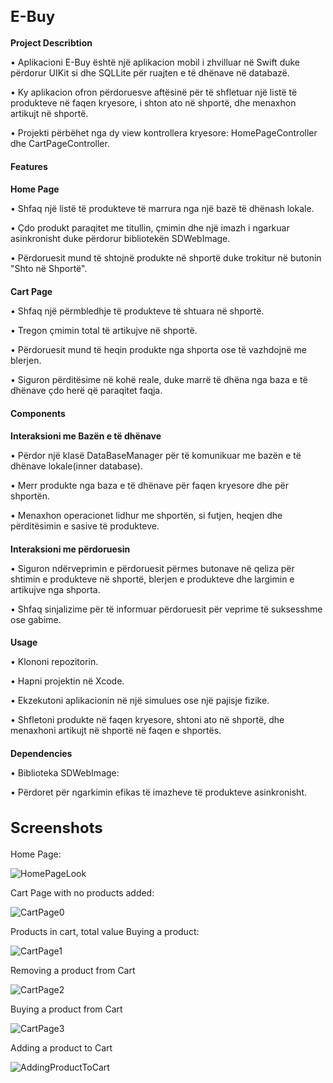 <h1 style="font-size: 24px;">E-Buy</h1>

<h2 style="font-size: 14px;">Project Describtion</h1>


•	Aplikacioni E-Buy është një aplikacion mobil i zhvilluar në Swift duke përdorur UIKit si dhe SQLLite për ruajten e të dhënave në databazë. 

•	Ky aplikacion ofron përdoruesve aftësinë për të shfletuar një listë të produkteve në faqen kryesore, i shton ato në shportë, dhe menaxhon artikujt në shportë.

•	Projekti përbëhet nga dy view kontrollera kryesore: HomePageController dhe CartPageController.

<h2 style="font-size: 14px;">Features</h1>

<h3 style="font-size: 14px;">Home Page</h3>

•	Shfaq një listë të produkteve të marrura nga një bazë të dhënash lokale.

•	Çdo produkt paraqitet me titullin, çmimin dhe një imazh i ngarkuar asinkronisht duke përdorur bibliotekën SDWebImage.

•	Përdoruesit mund të shtojnë produkte në shportë duke trokitur në butonin "Shto në Shportë".

<h3 style="font-size: 14px;">Cart Page</h3>

•	Shfaq një përmbledhje të produkteve të shtuara në shportë.

•	Tregon çmimin total të artikujve në shportë.

•	Përdoruesit mund të heqin produkte nga shporta ose të vazhdojnë me blerjen.

•	Siguron përditësime në kohë reale, duke marrë të dhëna nga baza e të dhënave çdo herë që paraqitet faqja.

<h2 style="font-size: 14px;">Components</h1>

<h3 style="font-size: 14px;">Interaksioni me Bazën e të dhënave</h3>

•	Përdor një klasë DataBaseManager për të komunikuar me bazën e të dhënave lokale(inner database).

•	Merr produkte nga baza e të dhënave për faqen kryesore dhe për shportën.

•	Menaxhon operacionet lidhur me shportën, si futjen, heqjen dhe përditësimin e sasive të produkteve.

<h3 style="font-size: 14px;">Interaksioni me përdoruesin</h3>

•	Siguron ndërveprimin e përdoruesit përmes butonave në qeliza për shtimin e produkteve në shportë, blerjen e produkteve dhe largimin e artikujve nga shporta.

•	Shfaq sinjalizime për të informuar përdoruesit për veprime të suksesshme ose gabime.

<h2 style="font-size: 14px;">Usage</h1>

•	Klononi repozitorin.

•	Hapni projektin në Xcode.

•	Ekzekutoni aplikacionin në një simulues ose një pajisje fizike.

•	Shfletoni produkte në faqen kryesore, shtoni ato në shportë, dhe menaxhoni artikujt në shportë në faqen e shportës.

<h2 style="font-size: 14px;">Dependencies</h1>

•	Biblioteka SDWebImage:

•	Përdoret për ngarkimin efikas të imazheve të produkteve asinkronisht.

<h2 style="font-size: 24px;">Screenshots</h2>

Home Page:        

![HomePageLook](https://github.com/GjemaVisar/E-Buy/assets/115551440/1f3f2538-db4b-4102-95fd-241fe655b7ea)

Cart Page with no products added:  

![CartPage0](https://github.com/GjemaVisar/E-Buy/assets/115551440/d3d59eaa-4956-4673-9c56-a2563d447af8)

Products in cart, total value	Buying a product: 

![CartPage1](https://github.com/GjemaVisar/E-Buy/assets/115551440/781df613-cb7f-4491-9f8e-712abdf12524)
                 
Removing a product from Cart

![CartPage2](https://github.com/GjemaVisar/E-Buy/assets/115551440/91423ad2-430f-4c5c-aec4-8a5ca7750d97)

Buying a product from Cart

![CartPage3](https://github.com/GjemaVisar/E-Buy/assets/115551440/02a3a1c4-0316-4a28-a4ce-1b5207bfe145)

 Adding a product to Cart
 
![AddingProductToCart](https://github.com/GjemaVisar/E-Buy/assets/115551440/72bc4eb6-3e7f-4a56-aadb-beeae3661914)















